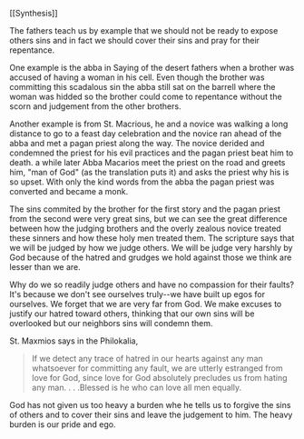 [[Synthesis]]

The fathers teach us by example that we should not be ready to expose others sins and in fact we should cover their sins and pray for their repentance.

One example is the abba in Saying of the desert fathers when a brother was accused of having a woman in his cell. Even though the brother was committing this scadalous sin the abba still sat on the barrell where the woman was hidded so the brother could come to repentance without the scorn and judgement from the other brothers.

Another example is from St. Macrious, he and a novice was walking a long distance to go to a feast day celebration and the novice ran ahead of the abba and met a pagan priest along the way. The novice derided and condemned the priest for his evil practices and the pagan priest beat him to death. a while later Abba Macarios meet the priest on the road and greets him, "man of God" (as the translation puts it) and asks the priest why his is so upset. With only the kind words from the abba the pagan priest was converted and became a monk.

The sins commited by the brother for the first story and the pagan priest from the second were very great sins, but we can see the great difference between how the judging brothers and the overly zealous novice treated these sinners and how these holy men treated them. The scripture says that we will be judged by how we judge others. We will be judge very harshly by God because of the hatred and grudges we hold against those we think are lesser than we are.

Why do we so readily judge others and have no compassion for their faults? It's because we don't see ourselves truly--we have built up egos for ourselves. We forget that we are very far from God. We make excuses to justify our hatred toward others, thinking that our own sins will be overlooked but our neighbors sins will condemn them. 

St. Maxmios says in the Philokalia,
> If we detect any trace of hatred in our hearts against any man whatsoever for committing any fault, we are utterly estranged from love for God, since love for God absolutely precludes us from hating any man. . . .Blessed is he who can love all men equally. 

God has not given us too heavy a burden whe he tells us to forgive the sins of others and to cover their sins and leave the judgement to him. The heavy burden is our pride and ego.

